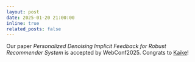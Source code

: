 ```yaml
---
layout: post
date: 2025-01-20 21:00:00
inline: true
related_posts: false
---
```


Our paper *Personalized Denoising Implicit Feedback for Robust Recommender System* is accepted by WebConf2025. Congrats to [Kaike](https://kaike-zhang.github.io/)!
